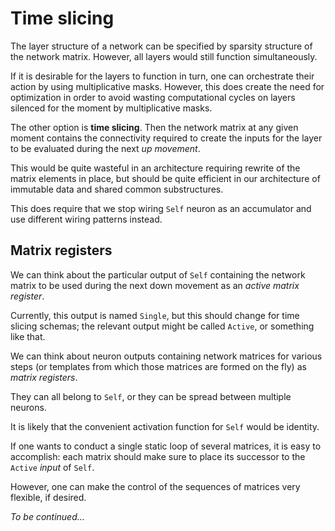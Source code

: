 # Time slicing

The layer structure of a network can be specified by sparsity structure of the network matrix.
However, all layers would still function simultaneously.

If it is desirable for the layers to function in turn, one can orchestrate
their action by using multiplicative masks. However, this does create
the need for optimization in order to avoid wasting computational cycles
on layers silenced for the moment by multiplicative masks.

The other option is **time slicing**. Then the network matrix at any given
moment contains the connectivity required to create the inputs for the
layer to be evaluated during the next *up movement*.

This would be quite wasteful in an architecture requiring rewrite of the
matrix elements in place, but should be quite efficient in our architecture
of immutable data and shared common substructures.

This does require that we stop wiring `Self` neuron as an accumulator and
use different wiring patterns instead.

## Matrix registers

We can think about the particular output of `Self` containing the
network matrix to be used during the next down movement as an *active matrix register*.

Currently, this output is named `Single`, but this should change for time slicing schemas;
the relevant output might be called `Active`, or something like that.

We can think about neuron outputs containing network matrices for various steps
(or templates from which those matrices are formed on the fly) as *matrix registers*.

They can all belong to `Self`, or they can be spread between multiple neurons.

It is likely that the convenient activation function for `Self` would be identity.

If one wants to conduct a single static loop of several matrices, it is easy to accomplish:
each matrix should make sure to place its successor to the `Active` *input* of `Self`.

However, one can make the control of the sequences of matrices very flexible, if desired.


*To be continued...*